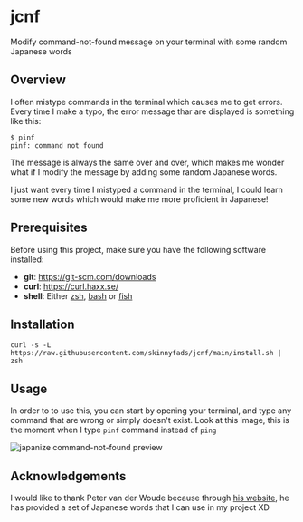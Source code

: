 # jcnf

Modify command-not-found message on your terminal with some random Japanese words

## Overview

I often mistype commands in the terminal which causes me to get errors. Every time I make a typo, the error message thar are displayed is something like this:

```console
$ pinf
pinf: command not found
```

The message is always the same over and over, which makes me wonder what if I modify the message by adding some random Japanese words.

I just want every time I mistyped a command in the terminal, I could learn some new words which would make me more proficient in Japanese!

## Prerequisites

Before using this project, make sure you have the following software installed:

- **git**: https://git-scm.com/downloads
- **curl**: https://curl.haxx.se/
- **shell**: Either [zsh](https://www.zsh.org/), [bash](https://www.gnu.org/software/bash/) or [fish](https://fishshell.com/)

## Installation

```console
curl -s -L https://raw.githubusercontent.com/skinnyfads/jcnf/main/install.sh | zsh
```

## Usage

In order to to use this, you can start by opening your terminal, and type any command that are wrong or simply doesn't exist. Look at this image, this is the moment when I type `pinf` command instead of `ping`

![japanize command-not-found preview](https://s11.gifyu.com/images/Recording-2023-04-15-at-05.11.49.gif)

## Acknowledgements

I would like to thank Peter van der Woude because through [his website](http://jlptstudy.net/), he has provided a set of Japanese words that I can use in my project XD
